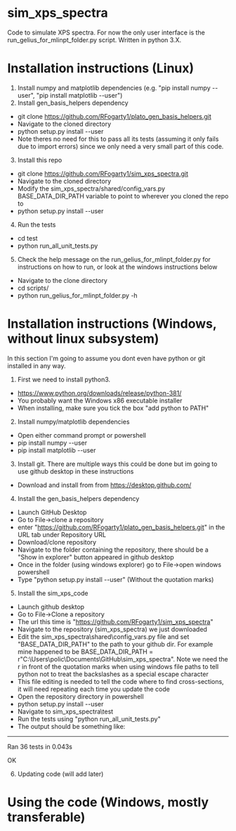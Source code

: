 # sim_xps_spectra
Code to simulate XPS spectra. For now the only user interface is the run_gelius_for_mlinpt_folder.py script. Written in python 3.X.

# Installation instructions (Linux)
1) Install numpy and matplotlib dependencies (e.g. "pip install numpy --user", "pip install  matplotlib --user")
2) Install gen_basis_helpers dependency
  - git clone https://github.com/RFogarty1/plato_gen_basis_helpers.git
  - Navigate to the cloned directory 
  - python setup.py install --user
  - Note theres no need for this to pass all its tests (assuming it only fails due to import errors) since we only need a very small part of this code.
3) Install this repo
  - git clone https://github.com/RFogarty1/sim_xps_spectra.git
  - Navigate to the cloned directory
  - Modify the sim_xps_spectra/shared/config_vars.py BASE_DATA_DIR_PATH variable to point to wherever you cloned the repo to
  - python setup.py install --user
4) Run the tests
  - cd test
  - python run_all_unit_tests.py
5) Check the help message on the run_gelius_for_mlinpt_folder.py for instructions on how to run, or look at the windows instructions below
  - Navigate to the clone directory
  - cd scripts/
  - python run_gelius_for_mlinpt_folder.py -h
 
# Installation instructions (Windows, without linux subsystem)
In this section I'm going to assume you dont even have python or git installed in any way.

1) First we need to install python3.
  - https://www.python.org/downloads/release/python-381/
  - You probably want the Windows x86 executable installer
  - When installing, make sure you tick the box "add python to PATH"
2) Install numpy/matplotlib dependencies
  - Open either command prompt or powershell
  - pip install numpy --user
  - pip install matplotlib --user
3) Install git. There are multiple ways this could be done but im going to use github desktop in these instructions
  - Download and install from from https://desktop.github.com/
4) Install the gen_basis_helpers dependency
  - Launch GitHub Desktop
  - Go to File->clone a repository
  - enter "https://github.com/RFogarty1/plato_gen_basis_helpers.git" in the URL tab under Repository URL
  - Download/clone repository
  - Navigate to the folder containing the repository, there should be a "Show in explorer" button appeared in github desktop
  - Once in the folder (using windows explorer) go to File->open windows powershell
  - Type "python setup.py install --user" (Without the quotation marks)
5) Install the sim_xps_code
  - Launch github desktop
  - Go to File->Clone a repository
  - The url this time is "https://github.com/RFogarty1/sim_xps_spectra"
  - Navigate to the repository (sim_xps_spectra) we just downloaded
  - Edit the sim_xps_spectra\shared\config_vars.py file and set "BASE_DATA_DIR_PATH" to the path to your github dir. For example mine happened to be BASE_DATA_DIR_PATH = r"C:\Users\polic\Documents\GitHub\sim_xps_spectra". Note we need the r in front of the quotation marks when using windows file paths to tell python not to treat the backslashes as a special escape character
  - This file editing is needed to tell the code where to find cross-sections, it will need repeating each time you update the code
  - Open the repository directory in powershell
  - python setup.py install --user
  - Navigate to sim_xps_spectra\test
  - Run the tests using "python run_all_unit_tests.py"
  - The output should be something like:
----------------------------------------------------------------------
Ran 36 tests in 0.043s

OK

6) Updating code (will add later)


# Using the code (Windows, mostly transferable)



